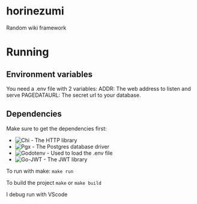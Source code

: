 # horinezumi
Random wiki framework


# Running

## Environment variables
You need a .env file with 2 variables:
    ADDR: The web address to listen and serve
    PAGEDATAURL: The secret url to your database.

## Dependencies
Make sure to get the dependencies first:
* ![Chi - The HTTP library](github.com/go-chi/chi/v5)
* ![Pgx - The Postgres database driver](github.com/jackc/pgx/v5)
* ![Godotenv - Used to load the .env file](github.com/joho/godotenv)
* ![Go-JWT - The JWT library](github.com/golang-jwt/jwt/v5)


To run with make:
`make run`

To build the project
`make` or `make build`

I debug run with VScode
